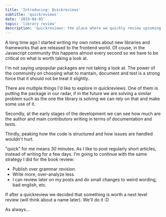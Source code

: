 ```yaml
---
title: 'Introducing: Quickreviews'
subtitle: 'quickreviews'
date: '2019-04-05'
topic: 'library review'
description: 'quickreviews: the place where we quickly review upcoming libraries/frameworks together'
---
```


A long time ago I started writing my own notes about new libraries and frameworks that are released to the frontend world. Of couse, in the Javascript community this happens almost every second so we have to be critical on what is worth taking a look at.

I'm not saying unpopular packages are not taking a look at. The power of the community on choosing what to mantain, document and test is a strong force that it should not be treat it slightly.

There are multiple things I'd like to explore in quickreviews. One of them is putting the package in our radar, if in the future we are solving a similar problem such as the one the library is solving we can rely on that and make some use of it.

Secondly, at the early stages of the development we can see how much are the author and main contributors writing in terms of documentation and tests.

Thirdly, peaking how the code is structured and how issues are handled wouldn't hurt.

"quick" for me means 30 minutes. As I like to post regularly short articles, instead of writing for a few days. I'm going to continue with the same strategy I did for the book review:

- Publish over grammar revision.
- Write more, over-analyze less.
- I can review later on my posts and do small changes to weird wording, bad english, etc.

If after a quickreview we decided that something is worth a next level review (will think about a name later). We'll do it :D

As always...
